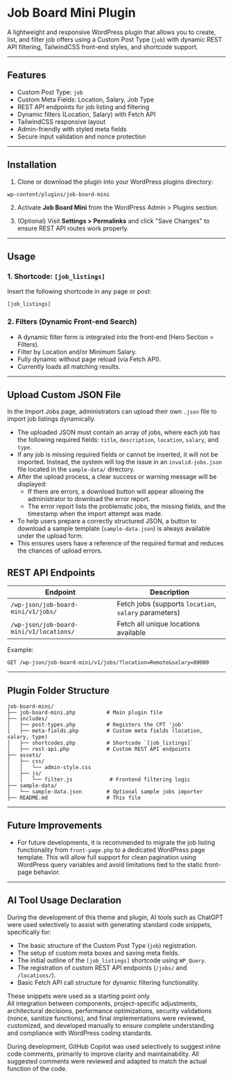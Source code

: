 # Job Board Mini Plugin

A lightweight and responsive WordPress plugin that allows you to create, list, and filter job offers using a Custom Post Type (`job`) with dynamic REST API filtering, TailwindCSS front-end styles, and shortcode support.

---

## Features

- Custom Post Type: `job`
- Custom Meta Fields: Location, Salary, Job Type
- REST API endpoints for job listing and filtering
- Dynamic filters (Location, Salary) with Fetch API
- TailwindCSS responsive layout
- Admin-friendly with styled meta fields
- Secure input validation and nonce protection



---

## Installation

1. Clone or download the plugin into your WordPress plugins directory:

```
wp-content/plugins/job-board-mini
```

2. Activate **Job Board Mini** from the WordPress Admin > Plugins section.

3. (Optional) Visit **Settings > Permalinks** and click "Save Changes" to ensure REST API routes work properly.

---

## Usage

### 1. Shortcode: `[job_listings]`

Insert the following shortcode in any page or post:

```
[job_listings]
```


### 2. Filters (Dynamic Front-end Search)

- A dynamic filter form is integrated into the front-end (Hero Section > Filters).
- Filter by Location and/or Minimum Salary.
- Fully dynamic without page reload (via Fetch API).
- Currently loads all matching results.

---

## Upload Custom JSON File

In the Import Jobs page, administrators can upload their own `.json` file to import job listings dynamically.

- The uploaded JSON must contain an array of jobs, where each job has the following required fields: `title`, `description`, `location`, `salary`, and `type`.
- If any job is missing required fields or cannot be inserted, it will not be imported. Instead, the system will log the issue in an `invalid-jobs.json` file located in the `sample-data/` directory.
- After the upload process, a clear success or warning message will be displayed:
  - If there are errors, a download button will appear allowing the administrator to download the error report.
  - The error report lists the problematic jobs, the missing fields, and the timestamp when the import attempt was made.
- To help users prepare a correctly structured JSON, a button to download a sample template (`sample-data.json`) is always available under the upload form.
- This ensures users have a reference of the required format and reduces the chances of upload errors.

## REST API Endpoints

| Endpoint | Description |
|----------|-------------|
| `/wp-json/job-board-mini/v1/jobs/` | Fetch jobs (supports `location`, `salary` parameters) |
| `/wp-json/job-board-mini/v1/locations/` | Fetch all unique locations available |

Example:

```
GET /wp-json/job-board-mini/v1/jobs/?location=Remote&salary=80000
```

---

## Plugin Folder Structure

```
job-board-mini/
├── job-board-mini.php          # Main plugin file
├── includes/
│   ├── post-types.php          # Registers the CPT 'job'
│   ├── meta-fields.php         # Custom meta fields (location, salary, type)
│   ├── shortcodes.php          # Shortcode `[job_listings]`
│   ├── rest-api.php            # Custom REST API endpoints
├── assets/
│   ├── css/
│   │   └── admin-style.css      
│   ├── js/
│   │   └── filter.js            # Frontend filtering logic
├── sample-data/
│   └── sample-data.json        # Optional sample jobs importer
├── README.md                   # This file
```

---

## Future Improvements

- For future developments, it is recommended to migrate the job listing functionality from `front-page.php` to a dedicated WordPress page template. This will allow full support for clean pagination using WordPress query variables and avoid limitations tied to the static front-page behavior.

---

## AI Tool Usage Declaration

During the development of this theme and plugin, AI tools such as ChatGPT were used selectively to assist with generating standard code snippets, specifically for:

- The basic structure of the Custom Post Type (`job`) registration.
- The setup of custom meta boxes and saving meta fields.
- The initial outline of the `[job_listings]` shortcode using `WP_Query`.
- The registration of custom REST API endpoints (`/jobs/` and `/locations/`).
- Basic Fetch API call structure for dynamic filtering functionality.


These snippets were used as a starting point only.  
All integration between components, project-specific adjustments, architectural decisions, performance optimizations, security validations (nonce, sanitize functions), and final implementations were reviewed, customized, and developed manually to ensure complete understanding and compliance with WordPress coding standards.

During development, GitHub Copilot was used selectively to suggest inline code comments, primarily to improve clarity and maintainability. All suggested comments were reviewed and adapted to match the actual function of the code.